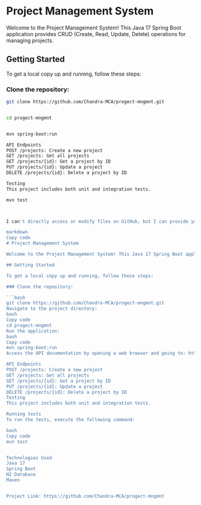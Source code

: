 # Project Management System

Welcome to the Project Management System! This Java 17 Spring Boot application provides CRUD (Create, Read, Update, Delete) operations for managing projects.

## Getting Started

To get a local copy up and running, follow these steps:

### Clone the repository:

```bash
git clone https://github.com/Chandra-MCA/progect-mngmnt.git


cd progect-mngmnt


mvn spring-boot:run

API Endpoints
POST /projects: Create a new project
GET /projects: Get all projects
GET /projects/{id}: Get a project by ID
PUT /projects/{id}: Update a project
DELETE /projects/{id}: Delete a project by ID

Testing
This project includes both unit and integration tests.

mvn test



I can't directly access or modify files on GitHub, but I can provide you with the content you can copy and paste into your README file.

markdown
Copy code
# Project Management System

Welcome to the Project Management System! This Java 17 Spring Boot application provides CRUD (Create, Read, Update, Delete) operations for managing projects.

## Getting Started

To get a local copy up and running, follow these steps:

### Clone the repository:

```bash
git clone https://github.com/Chandra-MCA/progect-mngmnt.git
Navigate to the project directory:
bash
Copy code
cd progect-mngmnt
Run the application:
bash
Copy code
mvn spring-boot:run
Access the API documentation by opening a web browser and going to: http://localhost:8080/swagger-ui.html

API Endpoints
POST /projects: Create a new project
GET /projects: Get all projects
GET /projects/{id}: Get a project by ID
PUT /projects/{id}: Update a project
DELETE /projects/{id}: Delete a project by ID
Testing
This project includes both unit and integration tests.

Running tests
To run the tests, execute the following command:

bash
Copy code
mvn test


Technologies Used
Java 17
Spring Boot
H2 Database
Maven


Project Link: https://github.com/Chandra-MCA/progect-mngmnt

